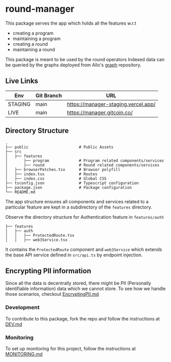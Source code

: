 # round-manager

This package serves the app which holds all the features w.r.t

- creating a program
- maintaining a program
- creating a round
- maintaining a round

This package is meant to be used by the round operators
Indexed data can be queried by the graphs deployed from Allo's [graph](https://github.com/Allo-Protocol/graph/blob/main/round/README.md) repository.

## Live Links

| Env     | Git Branch | URL                                    |
| ------- |------------|----------------------------------------|
| STAGING | main       | https://manager-staging.vercel.app/    |
| LIVE    | main       | https://manager.gitcoin.co/            |

## Directory Structure

```
.
├── public                      # Public Assets
├── src
│   ├── features
│       ├── program             # Program related components/services
│       ├── round               # Round related components/services
│   ├── browserPatches.tsx      # Browser polyfill
│   ├── index.tsx               # Routes
│   ├── index.css               # Global CSS
├── tsconfig.json               # Typescript configuration
├── package.json                # Package configuration
└── README.md
```

The app structure ensures all components and services related to a particular feature are kept in a subdirectory of the `features` directory.

Observe the directory structure for Authentication feature in `features/auth`

```
├── features
│   ├── auth
│   │   ├── ProtectedRoute.tsx
│   │   ├── web3Service.tsx
```

It contains the `ProtectedRoute` component and `web3Service` which extends the base API service defined in `src/api.ts` by endpoint injection.

## Encrypting PII information

Since all the data is decentrally stored, there might be PII (Personally identifiable information) data which we cannot store. To see how we handle those scenarios, checkout [EncryptingPII.md](docs/EncryptingPII.md)

### Development

To contribute to this package, fork the repo and follow the instructions at [DEV.md](../../docs/DEV.md)

### Monitoring

To set up monitoring for this project, follow the instructions at [MONITORING.md](docs/MONITORING.md)
